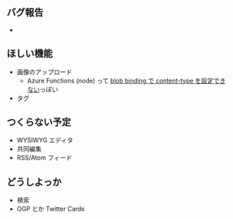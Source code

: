 ## バグ報告

-


## ほしい機能

- 画像のアップロード
  - Azure Functions (node) って [blob binding で content-type を設定できない](https://github.com/Azure/azure-functions-host/issues/364)っぽい
- タグ


## つくらない予定

- WYSIWYG エディタ
- 共同編集
- RSS/Atom フィード


## どうしよっか

- 検索
- OGP とか Twitter Cards
